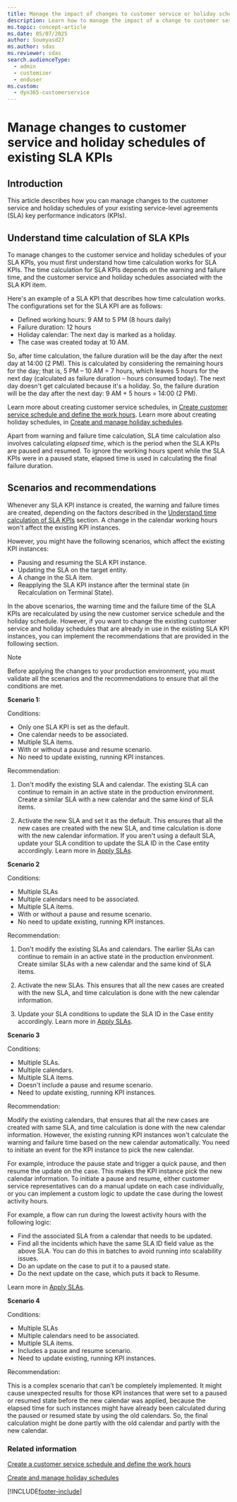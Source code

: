 ```yaml
---
title: Manage the impact of changes to customer service or holiday schedules of SLA KPIs.
description: Learn how to manage the impact of a change to customer service or holiday schedules in Dynamics 365 Customer Service.
ms.topic: concept-article
ms.date: 05/07/2025
author: Soumyasd27
ms.author: sdas
ms.reviewer: sdas
search.audienceType: 
  - admin
  - customizer
  - enduser
ms.custom: 
  - dyn365-customerservice
---
```


# Manage changes to customer service and holiday schedules of existing SLA KPIs

## Introduction

This article describes how you can manage changes to the customer service and holiday schedules of your existing service-level agreements (SLA) key performance indicators (KPIs).

## Understand time calculation of SLA KPIs

To manage changes to the customer service and holiday schedules of your SLA KPIs, you must first understand how time calculation works for SLA KPIs. The time calculation for SLA KPIs depends on the warning and failure time, and the customer service and holiday schedules associated with the SLA KPI item. 

Here's an example of a SLA KPI that describes how time calculation works. The configurations set for the SLA KPI are as follows:
- Defined working hours: 9 AM to 5 PM (8 hours daily)
- Failure duration: 12 hours
- Holiday calendar: The next day is marked as a holiday.
- The case was created today at 10 AM.

So, after time calculation, the failure duration will be the day after the next day at 14:00 (2 PM). This is calculated by considering the remaining hours for the day; that is, 5 PM – 10 AM = 7 hours, which leaves 5 hours for the next day (calculated as failure duration – hours consumed today). The next day doesn't get calculated because it's a holiday. So, the failure duration will be the day after the next day: 9 AM + 5 hours = 14:00 (2 PM).

Learn more about creating customer service schedules, in [Create customer service schedule and define the work hours](create-customer-service-schedule-define-work-hours.md#create-customer-service-schedule-and-define-the-work-hours). Learn more about creating holiday schedules, in [Create and manage holiday schedules](set-up-holiday-schedule.md#create-and-manage-holiday-schedules).

Apart from warning and failure time calculation, SLA time calculation also involves calculating *elapsed time*, which is the period when the SLA KPIs are paused and resumed. To ignore the working hours spent while the SLA KPIs were in a paused state, elapsed time is used in calculating the final failure duration.

## Scenarios and recommendations

Whenever any SLA KPI instance is created, the warning and failure times are created, depending on the factors described in the [Understand time calculation of SLA KPIs](#understand-time-calculation-of-sla-kpis) section. A change in the calendar working hours won't affect the existing KPI instances.

However, you might have the following scenarios, which affect the existing KPI instances:

- Pausing and resuming the SLA KPI instance.
- Updating the SLA on the target entity.
- A change in the SLA item.
- Reapplying the SLA KPI instance after the terminal state (in Recalculation on Terminal State).

In the above scenarios, the warning time and the failure time of the SLA KPIs are recalculated by using the new customer service schedule and the holiday schedule. However, if you want to change the existing customer service and holiday schedules that are already in use in the existing SLA KPI instances, you can implement the recommendations that are provided in the following section.  

> [!NOTE]
> Before applying the changes to your production environment, you must validate all the scenarios and the recommendations to ensure that all the conditions are met.

**Scenario 1:**

Conditions: 

- Only one SLA KPI is set as the default.
-	One calendar needs to be associated.
-	Multiple SLA items.
-	With or without a pause and resume scenario.
-	No need to update existing, running KPI instances.

Recommendation:
 
1. Don't modify the existing SLA and calendar. The existing SLA can continue to remain in an active state in the production environment. Create a similar SLA with a new calendar and the same kind of SLA items.

1. Activate the new SLA and set it as the default. This ensures that all the new cases are created with the new SLA, and time calculation is done with the new calendar information. If you aren't using a default SLA, update your SLA condition to update the SLA ID in the Case entity accordingly. Learn more in [Apply SLAs](apply-slas.md#apply-slas).

**Scenario 2**

Conditions: 

- Multiple SLAs
- Multiple calendars need to be associated.
- Multiple SLA items.
- With or without a pause and resume scenario.
- No need to update existing, running KPI instances.

Recommendation:

1. Don't modify the existing SLAs and calendars. The earlier SLAs can continue to remain in an active state in the production environment. Create similar SLAs with a new calendar and the same kind of SLA items.

1. Activate the new SLAs. This ensures that all the new cases are created with the new SLA, and time calculation is done with the new calendar information.

1. Update your SLA conditions to update the SLA ID in the Case entity accordingly. Learn more in [Apply SLAs](apply-slas.md#apply-slas).

**Scenario 3**

Conditions: 

- Multiple SLAs.
- Multiple calendars.
- Multiple SLA items.
- Doesn't include a pause and resume scenario.
- Need to update existing, running KPI instances.

Recommendation:

Modify the existing calendars, that ensures that all the new cases are created with same SLA, and time calculation is done with the new calendar information. However, the existing running KPI instances won't calculate the warning and failure time based on the new calendar automatically. You need to initiate an event for the KPI instance to pick the new calendar.

For example, introduce the pause state and trigger a quick pause, and then resume the update on the case. This makes the KPI instance pick the new calendar information. To initiate a pause and resume, either customer service representatives can do a manual update on each case individually, or you can implement a custom logic to update the case during the lowest activity hours.

For example, a flow can run during the lowest activity hours with the following logic:

- Find the associated SLA from a calendar that needs to be updated.
- Find all the incidents which have the same SLA ID field value as the above SLA. You can do this in batches to avoid running into scalability issues.
- Do an update on the case to put it to a paused state.
- Do the next update on the case, which puts it back to Resume.

Learn more in [Apply SLAs](apply-slas.md#apply-slas).

**Scenario 4**

Conditions:
 
- Multiple SLAs
- Multiple calendars need to be associated.
- Multiple SLA items.
- Includes a pause and resume scenario.
- Need to update existing, running KPI instances.

Recommendation:

This is a complex scenario that can't be completely implemented. It might cause unexpected results for those KPI instances that were set to a paused or resumed state before the new calendar was applied, because the elapsed time for such instances might have already been calculated during the paused or resumed state by using the old calendars. So, the final calculation might be done partly with the old calendar and partly with the new calendar.

### Related information

[Create a customer service schedule and define the work hours](create-customer-service-schedule-define-work-hours.md)  

[Create and manage holiday schedules](set-up-holiday-schedule.md#create-and-manage-holiday-schedules)


[!INCLUDE[footer-include](../../includes/footer-banner.md)]
